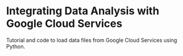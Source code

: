 # Integrating Data Analysis with Google Cloud Services
Tutorial and code to load data files from Google Cloud Services using Python.

